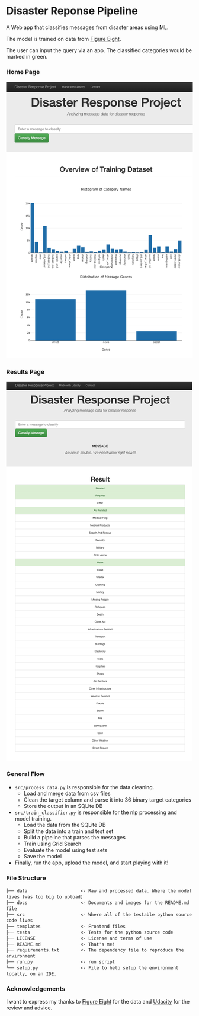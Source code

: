 # Disaster Reponse Pipeline
A Web app that classifies messages from disaster areas using ML.

The model is trained on data from [Figure Eight](https://appen.com/).

The user can input the query via an app. The classified categories would be marked in green.

### Home Page
![Home Page](./docs/home_page.png)



### Results Page
![Results Page](./docs/results.png)

### General Flow
* `src/process_data.py` is responsible for the data cleaning.
  * Load and merge data from csv files
  * Clean the target column and parse it into 36 binary target categories
  * Store the output in an SQLite DB 
* `src/train_classifier.py` is responsible for the nlp processing and model training.
  * Load the data from the SQLite DB
  * Split the data into a train and test set
  * Build a pipeline that parses the messages
  * Train using Grid Search
  * Evaluate the model using test sets
  * Save the model
* Finally, run the app, upload the model, and start playing with it!

### File Structure
 ```
├── data                    <- Raw and processed data. Where the model lives (was too big to upload) 
├── docs                    <- Documents and images for the README.md file 
├── src                     <- Where all of the testable python source code lives
├── templates               <- Frontend files
├── tests                   <- Tests for the python source code
├── LICENSE                 <- License and terms of use
├── README.md               <- That's me!
├── requirements.txt        <- The dependency file to reproduce the environment
├── run.py                  <- run script
└── setup.py                <- File to help setup the environment locally, on an IDE.
```



### Acknowledgements
I want to express my thanks to [Figure Eight](https://appen.com/) for the data and [Udacity](https://udacity.com) for the review and advice.


